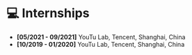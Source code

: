 # 💻 Internships

- **[05/2021 - 09/2021]** YouTu Lab, Tencent, Shanghai, China
- **[10/2019 - 01/2020]** YouTu Lab, Tencent, Shanghai, China